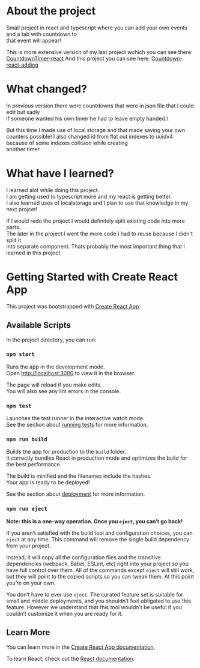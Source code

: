# About the project

Small project in react and typescript where you can add your own events and a tab with countdown to\
that event will appear!

This is more extensive version of my last project wchich you can see there:
[CountdownTimer-react](https://github.com/Maciejlys/CountdownTimer-react)
And this project you can see here:
[Countdown-react-adding](https://maciejlys.github.io/Countdown-react-adding/)

# What changed?

In previous version there were countdowns that were in json file that I could edit but sadly\
if someone wanted his own timer he had to leave empty handed.\

But this time I made use of local storage and that made saving your own counters possible!
I also changed id from flat out indexes to uuidv4 because of some indexes collision while creating\
another timer

# What have I learned?

I learned alot while doing this project.\
I am getting used to typescript more and my react is getting better.\
I also learned uses of localstorage and I plan to use that knowledge in my next projcet!

If I would redo the project I would definitely split existing code into more parts.\
The later in the project I went the more code I had to reuse because I didn't split it\
into separate component. Thats probably the most important thing that I learned in this project

# Getting Started with Create React App

This project was bootstrapped with [Create React App](https://github.com/facebook/create-react-app).

## Available Scripts

In the project directory, you can run:

### `npm start`

Runs the app in the development mode.\
Open [http://localhost:3000](http://localhost:3000) to view it in the browser.

The page will reload if you make edits.\
You will also see any lint errors in the console.

### `npm test`

Launches the test runner in the interactive watch mode.\
See the section about [running tests](https://facebook.github.io/create-react-app/docs/running-tests) for more information.

### `npm run build`

Builds the app for production to the `build` folder.\
It correctly bundles React in production mode and optimizes the build for the best performance.

The build is minified and the filenames include the hashes.\
Your app is ready to be deployed!

See the section about [deployment](https://facebook.github.io/create-react-app/docs/deployment) for more information.

### `npm run eject`

**Note: this is a one-way operation. Once you `eject`, you can’t go back!**

If you aren’t satisfied with the build tool and configuration choices, you can `eject` at any time. This command will remove the single build dependency from your project.

Instead, it will copy all the configuration files and the transitive dependencies (webpack, Babel, ESLint, etc) right into your project so you have full control over them. All of the commands except `eject` will still work, but they will point to the copied scripts so you can tweak them. At this point you’re on your own.

You don’t have to ever use `eject`. The curated feature set is suitable for small and middle deployments, and you shouldn’t feel obligated to use this feature. However we understand that this tool wouldn’t be useful if you couldn’t customize it when you are ready for it.

## Learn More

You can learn more in the [Create React App documentation](https://facebook.github.io/create-react-app/docs/getting-started).

To learn React, check out the [React documentation](https://reactjs.org/).
